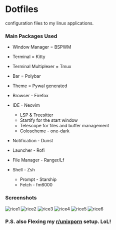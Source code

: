 # Dotfiles
configuration files to my linux applications. 


### Main Packages Used
- Window Manager = BSPWM
- Terminal = Kitty
- Terminal Multiplexer = Tmux
- Bar = Polybar
- Theme = Pywal generated
- Browser - Firefox
- IDE - Neovim
  - LSP & Treesitter
  - Startify for the start window
  - Telescope for files and buffer management
  - Coloscheme - one-dark
 
- Notification - Dunst
- Launcher - Rofi
- File Manager - Ranger/Lf
- Shell - Zsh
  - Prompt - Starship
  - Fetch - fm6000
### Screenshots
![rice1](https://github.com/buddha231/dotfiles/assets/52292457/87224a1d-4c6f-4717-8b71-b596365feaf0)
![rice2](https://github.com/buddha231/dotfiles/assets/52292457/63801caf-89e1-413b-ae73-8eebcd5c8f3e)
![rice3](https://github.com/buddha231/dotfiles/assets/52292457/ab500994-546b-42c2-a2d2-b976056c5cb0)
![rice4](https://github.com/buddha231/dotfiles/assets/52292457/6bee9b12-769b-46df-a77f-1cead1794b86)
![rice5](https://github.com/buddha231/dotfiles/assets/52292457/bba1672a-7303-4189-895e-b7394a291945)
![rice6](https://github.com/buddha231/dotfiles/assets/52292457/4fdf9dda-6ad7-42e0-8341-e1d82f9e406e)

### P.S. also Flexing my [r/unixporn](https://www.reddit.com/r/unixporn/comments/md09rg/bspwm_debian/?utm_source=share&utm_medium=web2x&context=3) setup. LoL!
